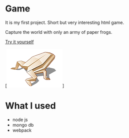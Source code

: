 # Game

It is my first project. Short but very interesting html game.

Capture the world with only an army of paper frogs.

[Try it yourself][game]

[![N|Solid](./public/images/frog.png)]

# What I used

- node js
- mongo db
- webpack

[game]: <http://localhost:3000>